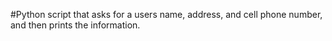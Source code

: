 #Python script that asks for a users name, address, and cell phone number, and then prints the information. 
